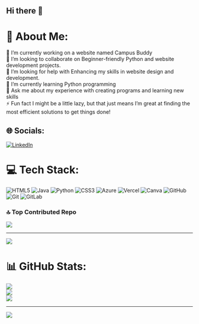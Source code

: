 ## Hi there 👋
# 💫 About Me:
🔭 I’m currently working on a website named Campus Buddy<br>
👯 I’m looking to collaborate on Beginner-friendly Python and website development projects.<br>
🤝 I’m looking for help with Enhancing my skills in website design and development.<br>
🌱 I’m currently learning Python programming<br>
💬 Ask me about my experience with creating programs and learning new skills<br>
⚡ Fun fact I might be a little lazy, but that just means I’m great at finding the most efficient solutions to get things done! 



## 🌐 Socials:
[![LinkedIn](https://img.shields.io/badge/LinkedIn-%230077B5.svg?logo=linkedin&logoColor=white)](https://linkedin.com/in/www.linkedin.com/in/ifrah-pervaiz) 

# 💻 Tech Stack:
![HTML5](https://img.shields.io/badge/html5-%23E34F26.svg?style=plastic&logo=html5&logoColor=white) ![Java](https://img.shields.io/badge/java-%23ED8B00.svg?style=plastic&logo=openjdk&logoColor=white) ![Python](https://img.shields.io/badge/python-3670A0?style=plastic&logo=python&logoColor=ffdd54) ![CSS3](https://img.shields.io/badge/css3-%231572B6.svg?style=plastic&logo=css3&logoColor=white) ![Azure](https://img.shields.io/badge/azure-%230072C6.svg?style=plastic&logo=microsoftazure&logoColor=white) ![Vercel](https://img.shields.io/badge/vercel-%23000000.svg?style=plastic&logo=vercel&logoColor=white) ![Canva](https://img.shields.io/badge/Canva-%2300C4CC.svg?style=plastic&logo=Canva&logoColor=white) ![GitHub](https://img.shields.io/badge/github-%23121011.svg?style=plastic&logo=github&logoColor=white) ![Git](https://img.shields.io/badge/git-%23F05033.svg?style=plastic&logo=git&logoColor=white) ![GitLab](https://img.shields.io/badge/gitlab-%23181717.svg?style=plastic&logo=gitlab&logoColor=white)

### 🔝 Top Contributed Repo
![](https://github-contributor-stats.vercel.app/api?username=ifrahpervaiz22&limit=5&theme=dark&combine_all_yearly_contributions=true)

---
[![](https://visitcount.itsvg.in/api?id=ifrahpervaiz22&icon=0&color=0)](https://visitcount.itsvg.in)
# 📊 GitHub Stats:
![](https://github-readme-stats.vercel.app/api?username=ifrahpervaiz22&theme=radical&hide_border=false&include_all_commits=false&count_private=false)<br/>
![](https://nirzak-streak-stats.vercel.app/?user=ifrahpervaiz22&theme=radical&hide_border=false)<br/>
![](https://github-readme-stats.vercel.app/api/top-langs/?username=ifrahpervaiz22&theme=radical&hide_border=false&include_all_commits=false&count_private=false&layout=compact)

---
[![](https://visitcount.itsvg.in/api?id=ifrahpervaiz22&icon=0&color=0)](https://visitcount.itsvg.in)

<!-- Proudly created with GPRM ( https://gprm.itsvg.in ) -->
